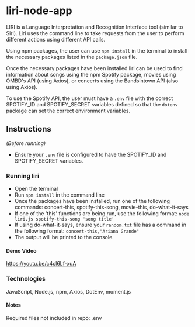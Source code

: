 # liri-node-app

LIRI is a Language Interpretation and Recognition Interface tool (similar to Siri). Liri uses the command line to take requests from the user to perform different actions using different API calls.

Using npm packages, the user can use `npm install` in the terminal to install the necessary packages listed in the `package.json` file.

Once the necessary packages have been installed liri can be used to find information about songs using the npm Spotify package, movies using OMBD's API (using Axios), or concerts using the Bandsintown API (also using Axios).

To use the Spotify API, the user must have a `.env` file with the correct SPOTIFY_ID and SPOTIFY_SECRET variables defined so that the `dotenv` package can set the correct environment variables.

## Instructions
*(Before running)*
- Ensure your `.env` file is configured to have the SPOTIFY_ID and SPOTIFY_SECRET variables.

### Running liri
- Open the terminal
- Run `npm install` in the command line
- Once the packages have been installed, run one of the following commands: concert-this, spotify-this-song, movie-this, do-what-it-says
- If one of the 'this' functions are being run, use the following format: `node liri.js spotify-this-song 'song title'`
- If using do-what-it-says, ensure your `random.txt` file has a command in the following format: `concert-this,"Ariana Grande"`
- The output will be printed to the console.

#### Demo Video
https://youtu.be/c4cl6Lf-xuA

### Technologies
JavaScript, Node.js, npm, Axios, DotEnv, moment.js

#### Notes
Required files not included in repo: .env